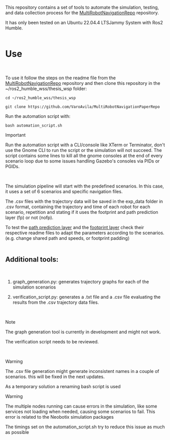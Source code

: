 This repository contains a set of tools to automate the simulation, testing, and data collection process for the [MultiRobotNavigationRepo](https://github.com/VaroAvila/MultiRobotNavigationThesisRepo) repository.

It has only been tested on an Ubuntu 22.04.4 LTSJammy System with Ros2 Humble. 
<br>
<br>

# Use

<br>

To use it follow the steps on the readme file from the [MultiRobotNavigationRepo](https://github.com/VaroAvila/MultiRobotNavigationThesisRepo) repository and then clone this repository in the ~/ros2_humble_wss/thesis_wsp folder:

```
cd ~/ros2_humble_wss/thesis_wsp

git clone https://github.com/VaroAvila/MultiRobotNavigationPaperRepo
```

Run the automation script with:

```
bash automation_script.sh
```

> [!IMPORTANT]
> Run the automation script with a CLI/console like XTerm or Terminator, don't use the Gnome CLI to run the script or the simulation will not succeed. The script contains some lines to kill all the gnome consoles at the end of every scenario loop due to some issues handling Gazebo's consoles via PIDs or PGIDs.
<br>


The simulation pipeline will start with the predefined scenarios. In this case, it uses a set of 6 scenarios and specific navigation files.

The .csv files with the trajectory data will be saved in the exp_data folder in .csv format, containing the trajectory and time of each robot for each scenario, repetition and stating if it uses the footprint and path prediction layer (fp) or not (nofp). 

To test the [path prediction layer](https://github.com/VaroAvila/path_prediction_costmap_layer) and the [footprint layer](https://github.com/VaroAvila/footprint_costmap_layer) check their respective readme files to adapt the parameters according to the scenarios. (e.g. change shared path and speeds, or footprint padding)
<br>
<br>
## Additional tools:
<br>

1. graph_generation.py: generates trajectory graphs for each of the simulation scenarios

2. verification_script.py: generates a .txt file and a .csv file evaluating the results from the .csv trajectory data files. 
<br>

> [!NOTE]
> The graph generation tool is currently in development and might not work.
> 
> The verification script needs to be reviewed.
<br>

> [!WARNING]
> The .csv file generation might generate inconsistent names in a couple of scenarios. this will be fixed in the next updates.
> 
> As a temporary solution a renaming bash script is used

> [!WARNING]
> The multiple nodes running can cause errors in the simulation, like some services not loading when needed, causing some scenarios to fail. This error is related to the Neobotix simulation packages
> 
> The timings set on the automation_script.sh try to reduce this issue as much as possible 
